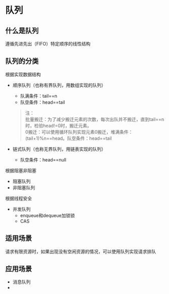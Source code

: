 # 队列
## 什么是队列
遵循先进先出（FIFO）特定顺序的线性结构
## 队列的分类
根据实现数据结构
+ 顺序队列（也称有界队列，用数组实现的队列）
  + 队满条件：tail==n
  + 队空条件：head==tail
   >注：  
   批量搬迁：为了减少搬迁元素的次数，每次出队并不搬迁，直到tail==n时，检验head!=0时，搬迁元素。  
   0搬迁：可以使用循环队列实现元素0搬迁，堆满条件：(tail+1)%n==head。队空条件：head==tail
   
+ 链式队列（也称无界队列，用链表实现的队列）
  + 队空条件：head==null
  
根据阻塞非阻塞
+ 阻塞队列
+ 非阻塞队列

根据线程安全
+ 并发队列
  + enqueue和dequeue加锁锁
  + CAS
## 适用场景
请求有限资源时，如果出现没有空闲资源的情况，可以使用队列实现请求排队
## 应用场景
+ 消息队列
+ 